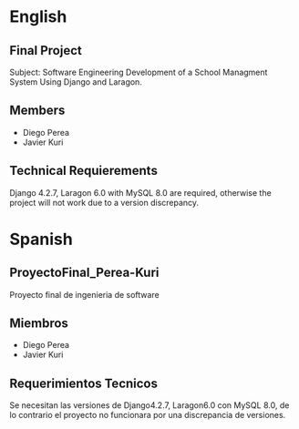 # English
## Final Project 
  Subject:  Software Engineering
  Development of a School Managment System Using Django and Laragon.
  ## Members
 - Diego Perea
 - Javier Kuri
 ## Technical Requierements
 Django 4.2.7, Laragon 6.0 with MySQL 8.0 are required, otherwise the project will not work due to a version discrepancy.


# Spanish 
## ProyectoFinal_Perea-Kuri
Proyecto final de ingenieria de software
## Miembros
  - Diego Perea
  - Javier Kuri
## Requerimientos Tecnicos
Se necesitan las versiones de Django4.2.7, Laragon6.0 con MySQL 8.0, de lo contrario el proyecto no funcionara por una discrepancia de versiones.
